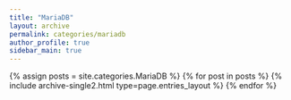 ```yaml
---
title: "MariaDB"
layout: archive
permalink: categories/mariadb
author_profile: true
sidebar_main: true
---
```


{% assign posts = site.categories.MariaDB %}
{% for post in posts %} {% include archive-single2.html type=page.entries_layout %} {% endfor %}
